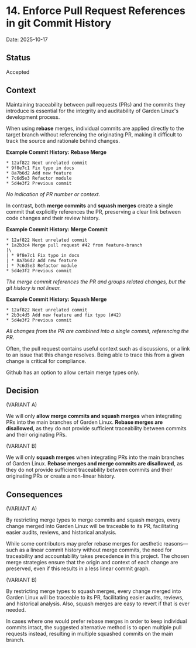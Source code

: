 # 14. Enforce Pull Request References in git Commit History

Date: 2025-10-17

## Status

Accepted

## Context

Maintaining traceability between pull requests (PRs) and the commits they introduce is essential for the integrity and auditability of Garden Linux's development process.

When using **rebase** merges, individual commits are applied directly to the target branch without referencing the originating PR, making it difficult to track the source and rationale behind changes.

**Example Commit History: Rebase Merge**
```
* 12af822 Next unrelated commit
* 9f8e7c1 Fix typo in docs
* 8a7b6d2 Add new feature
* 7c6d5e3 Refactor module
* 5d4e3f2 Previous commit
```
_No indication of PR number or context._

In contrast, both **merge commits** and **squash merges** create a single commit that explicitly references the PR, preserving a clear link between code changes and their review history.

**Example Commit History: Merge Commit**
```
* 12af822 Next unrelated commit
* 1a2b3c4 Merge pull request #42 from feature-branch
|\
| * 9f8e7c1 Fix typo in docs
| * 8a7b6d2 Add new feature
| * 7c6d5e3 Refactor module
* 5d4e3f2 Previous commit
```
_The merge commit references the PR and groups related changes, but the git history is not linear._

**Example Commit History: Squash Merge**
```
* 12af822 Next unrelated commit
* 2b3c4d5 Add new feature and fix typo (#42)
* 5d4e3f2 Previous commit
```
_All changes from the PR are combined into a single commit, referencing the PR._

Often, the pull request contains useful context such as discussions, or a link to an issue that this change resolves.
Being able to trace this from a given change is critical for compliance.

Github has an option to allow certain merge types only.

## Decision

(VARIANT A)

We will only **allow merge commits and squash merges** when integrating PRs into the main branches of Garden Linux. **Rebase merges are disallowed**, as they do not provide sufficient traceability between commits and their originating PRs.

(VARIANT B)

We will only **squash merges** when integrating PRs into the main branches of Garden Linux. **Rebase merges and merge commits are disallowed**, as they do not provide sufficient traceability between commits and their originating PRs or create a non-linear history.


## Consequences

(VARIANT A)

By restricting merge types to merge commits and squash merges, every change merged into Garden Linux will be traceable to its PR, facilitating easier audits, reviews, and historical analysis.

While some contributors may prefer rebase merges for aesthetic reasons—such as a linear commit history without merge commits, the need for traceability and accountability takes precedence in this project. The chosen merge strategies ensure that the origin and context of each change are preserved, even if this results in a less linear commit graph.

(VARIANT B)

By restricting merge types to squash merges, every change merged into Garden Linux will be traceable to its PR, facilitating easier audits, reviews, and historical analysis.
Also, squash merges are easy to revert if that is ever needed.

In cases where one would prefer rebase merges in order to keep individual commits intact, the suggested alternative method is to open multiple pull requests instead, resulting in multiple squashed commits on the main branch.
